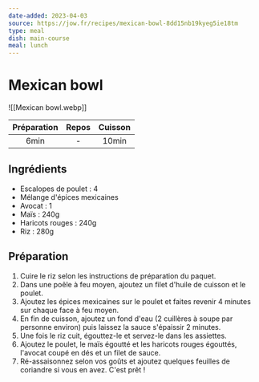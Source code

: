 ```yaml
---
date-added: 2023-04-03
source: https://jow.fr/recipes/mexican-bowl-8dd15nb19kyeg5ie18tm
type: meal
dish: main-course
meal: lunch
---
```


# Mexican bowl

![[Mexican bowl.webp]]

| Préparation | Repos | Cuisson |
|:-----------:|:-----:|:-------:|
|    6min     |   -   | 10min        |

## Ingrédients

- Escalopes de poulet : 4
- Mélange d'épices mexicaines
- Avocat : 1
- Maïs : 240g
- Haricots rouges : 240g
- Riz : 280g

## Préparation

1. Cuire le riz selon les instructions de préparation du paquet.
2. Dans une poêle à feu moyen, ajoutez un filet d'huile de cuisson et le poulet.
3. Ajoutez les épices mexicaines sur le poulet et faites revenir 4 minutes sur chaque face à feu moyen.
4. En fin de cuisson, ajoutez un fond d'eau (2 cuillères à soupe par personne environ) puis laissez la sauce s'épaissir 2 minutes.
5. Une fois le riz cuit, égouttez-le et servez-le dans les assiettes.
6. Ajoutez le poulet, le maïs égoutté et les haricots rouges égouttés, l'avocat coupé en dés et un filet de sauce.
7. Ré-assaisonnez selon vos goûts et ajoutez quelques feuilles de coriandre si vous en avez. C'est prêt !
